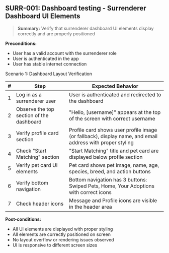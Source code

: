 ## **SURR-001:** Dashboard testing - Surrenderer Dashboard UI Elements  

> **Summary:** Verify that surrenderer dashboard UI elements display correctly and are properly positioned  <br>

**Preconditions:** 
- User has a valid account with the surrenderer role
- User is authenticated in the app
- User has stable internet connection  

Scenario 1: Dashboard Layout Verification

 | # | Step | Expected Behavior | 
 |---|------|-------------------| 
 | 1 | Log in as a surrenderer user | User is authenticated and redirected to the dashboard | 
 | 2 | Observe the top section of the dashboard | "Hello, [username]" appears at the top of the screen with correct username |
 | 3 | Verify profile card section | Profile card shows user profile image (or fallback), display name, and email address with proper styling |
 | 4 | Check "Start Matching" section | "Start Matching" title and pet card are displayed below profile section |
 | 5 | Verify pet card UI elements | Pet card shows pet image, name, age, species, breed, and action buttons |
 | 6 | Verify bottom navigation | Bottom navigation has 3 buttons: Swiped Pets, Home, Your Adoptions with correct icons |
 | 7 | Check header icons | Message and Profile icons are visible in the header area |

**Post-conditions:**  
- All UI elements are displayed with proper styling
- All elements are correctly positioned on screen
- No layout overflow or rendering issues observed
- UI is responsive to different screen sizes